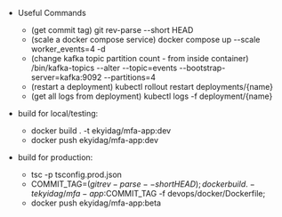 * Useful Commands
  * (get commit tag) git rev-parse --short HEAD
  * (scale a docker compose service) docker compose up --scale worker_events=4 -d
  * (change kafka topic partition count - from inside container) /bin/kafka-topics --alter --topic=events --bootstrap-server=kafka:9092 --partitions=4
  * (restart a deployment) kubectl rollout restart deployments/{name}
  * (get all logs from deployment) kubectl logs -f deployment/{name}

* build for local/testing: 
  * docker build . -t ekyidag/mfa-app:dev
  * docker push ekyidag/mfa-app:dev

* build for production: 
  * tsc -p tsconfig.prod.json
  * COMMIT_TAG=$(git rev-parse --short HEAD); docker build . -t ekyidag/mfa-app:$COMMIT_TAG -f devops/docker/Dockerfile;
  * docker push ekyidag/mfa-app:beta
